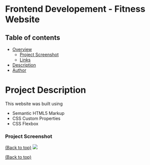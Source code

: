 <!-- Add banner here -->

# Frontend Developement - Fitness Website

## Table of contents

- [Overview](#overview)
  - [Project Screenshot](#screenshot)
  - [Links](#links)
- [Description](#description)
- [Author](#author)

# Project Description

This website was built using

- Semantic HTML5 Markup
- CSS Custom Properties
- CSS Flexbox

### Project Screenshot

[(Back to top)](#table-of-contents)
<img src="img/star.png">

<!-- # Links

[(Back to top)](#table-of-contents) -->

[(Back to top)](#table-of-contents)
